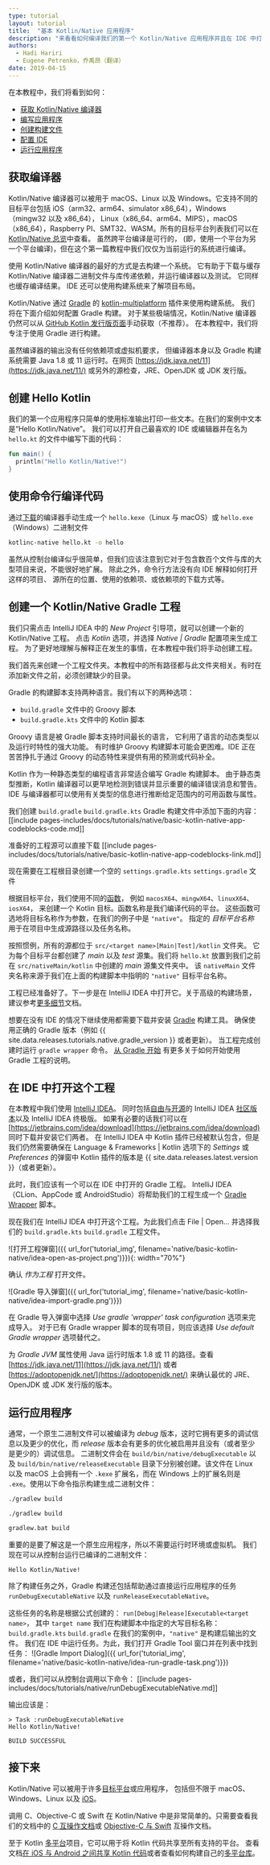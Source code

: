 ```yaml
---
type: tutorial
layout: tutorial
title:  "基本 Kotlin/Native 应用程序"
description: "来看看如何编译我们的第一个 Kotlin/Native 应用程序并且在 IDE 中打开它"
authors:
  - Hadi Hariri
  - Eugene Petrenko，乔禹昂（翻译）
date: 2019-04-15
---
```



在本教程中，我们将看到如何：

* [获取 Kotlin/Native 编译器](#获取编译器)
* [编写应用程序](#创建-hello-kotlin)
* [创建构建文件](#创建一个-kotlinnative-gradle-工程)
* [配置 IDE](#在-ide-中打开这个工程)
* [运行应用程序](#运行应用程序)


## 获取编译器

Kotlin/Native 编译器可以被用于 macOS、Linux 以及 Windows。它支持<!--
-->不同的目标平台包括 iOS（arm32、arm64、simulator x86_64），Windows（mingw32 以及 x86_64），
Linux（x86_64、arm64、MIPS），macOS（x86_64），Raspberry PI、SMT32、WASM。所有的目标平台列表<!--
-->我们可以在 [Kotlin/Native 总览](/docs/reference/native-overview.html)中查看。
虽然跨平台编译是可行的，
(即，使用一个平台为另一个平台编译)，但在这个第一篇教程中<!--
-->我们仅仅为当前运行的系统进行编译。

使用 Kotlin/Native 编译器的最好的方式是去构建一个系统。
它有助于下载与缓存 Kotlin/Native 编译器二进制文件与库<!--
-->传递依赖，并运行编译器以及测试。
它同样也缓存编译结果。
IDE 还可以使用构建系统来了解项目布局。

Kotlin/Native 通过 [Gradle](https://gradle.org) 的
[kotlin-multiplatform](/docs/reference/building-mpp-with-gradle.html) 插件来使用构建系统。
我们将在下面介绍如何配置 Gradle 构建。
对于某些极端情况，Kotlin/Native 编译器仍然可以从
[GitHub Kotlin 发行版页面](https://github.com/JetBrains/kotlin/releases)手动获取（不推荐）。
在本教程中，我们将专注于使用 Gradle 进行构建。

虽然编译器的输出没有任何依赖项或虚拟机要求，
但编译器本身以及 Gradle 构建系统需要 Java 1.8 或 11 运行时。在网页
[https://jdk.java.net/11](https://jdk.java.net/11/) 或另外的源<!--
-->检查，JRE、OpenJDK 或 JDK 发行版。

## 创建 Hello Kotlin

我们的第一个应用程序只简单的使用标准输出打印一些文本。在我们的案例中文本是“Hello Kotlin/Native”。
我们可以打开自己最喜欢的 IDE 或编辑器并在名为 `hello.kt` 的文件中编写下面的代码：

<div class="sample" markdown="1" theme="idea" data-highlight-only>

```kotlin
fun main() {
  println("Hello Kotlin/Native!")
}
```
</div>

## 使用命令行编译代码

通过[下载](https://github.com/JetBrains/kotlin/releases)的<!--
-->编译器手动生成一个 `hello.kexe`（Linux 与 macOS）或 `hello.exe`（Windows）<!--
-->二进制文件

```bash
kotlinc-native hello.kt -o hello
```

虽然从控制台编译似乎很简单，但我们应该注意到它<!--
-->对于包含数百个文件与库的大型项目来说，不能很好地扩展。
除此之外，命令行方法没有向 IDE 解释如何打开这样的项目、
源所在的位置、使用的依赖项、或依赖项的下载方式等。

<a name="create-gradle-project"></a>
## 创建一个 Kotlin/Native Gradle 工程

我们只需点击 IntelliJ IDEA 中的 _New Project_ 引导项，就可以创建一个新的 Kotlin/Native 工程。
点击 _Kotlin_ 选项，并选择 _Native | Gradle_ 配置项来生成工程。
为了更好地理解与解释正在发生的事情，在本教程中我们将手动创建工程。

我们首先来创建一个工程文件夹。本教程中的所有路径都与此文件夹相关。有时<!--
-->在添加新文件之前，必须创建缺少的目录。

Gradle 的构建脚本支持两种语言。我们有以下的两种<!--
-->选项：
- `build.gradle` 文件中的 Groovy 脚本
- `build.gradle.kts` 文件中的 Kotlin 脚本

Groovy 语言是被 Gradle 脚本支持时间最长的语言，
它利用了语言的动态类型以及运行时特性的强大功能。
有时维护 Groovy 构建脚本可能会更困难。IDE 正在苦苦挣扎于<!--
-->通过 Groovy 的动态特性来提供有用的预测或<!--
-->代码补全。

Kotlin 作为一种静态类型的编程语言非常适合编写
Gradle 构建脚本。
由于静态类型推断，Kotlin 编译器可以更早地检测到错误<!--
-->并显示重要的编译错误消息和警告。
IDE 与编译器都可以使用有关类型的信息进行推断<!--
-->给定范围内的可用函数与属性。

我们创建
<span class="multi-language-span" data-lang="groovy">
`build.gradle`
</span>
<span class="multi-language-span" data-lang="kotlin">
`build.gradle.kts`
</span>
Gradle 构建文件中添加下面的内容：
[[include pages-includes/docs/tutorials/native/basic-kotlin-native-app-codeblocks-code.md]]

准备好的工程源可以直接下载
[[include pages-includes/docs/tutorials/native/basic-kotlin-native-app-codeblocks-link.md]]

现在需要在工程根目录创建一个空的
<span class="multi-language-span" data-lang="kotlin">
`settings.gradle.kts`
</span><span class="multi-language-span" data-lang="groovy">
`settings.gradle`
</span>
文件

根据目标平台，我们使用不同的[函数](/docs/reference/building-mpp-with-gradle.html)，
例如 `macosX64`、`mingwX64`、`linuxX64`、`iosX64`，
来创建一个 Kotlin 目标。函数名称是我们编译代码的平台。
这些函数可选地将目标名称作为参数，在我们的例子中是 `"native"`。
指定的 _目标平台名称_ 用于在项目中生成源路径以及任务名称。

按照惯例，所有的源都位于 `src/<target name>[Main|Test]/kotlin` 文件夹。
它为每个目标平台都创建了 _main_ 以及 _test_ 源集。我们将 `hello.kt` 放置到<!--
-->我们之前在 `src/nativeMain/kotlin` 中创建的 _main_ 源集文件夹中。
该 `nativeMain` 文件夹名称来源于我们在上面的构建脚本中指明的 `"native"` 目标平台名称。

工程已经准备好了。下一步是在 IntelliJ IDEA 中打开它。关于高级的构建场景，
建议参考<!--
-->[更多细节](/docs/reference/building-mpp-with-gradle.html#setting-up-a-multiplatform-project)<!--
-->文档。

想要在没有 IDE 的情况下继续使用都需要下载并安装
[Gradle](https://gradle.org) 构建工具。
确保使用正确的 Gradle 版本（例如 {{ site.data.releases.tutorials.native.gradle_version }} 或者更新）。
当工程完成创建时运行 `gradle wrapper` 命令。
[从 Gradle 开始](https://docs.gradle.org/current/userguide/getting_started.html)
有更多关于如何开始使用 Gradle 工程的说明。

<a name="open-in-ide"></a>
## 在 IDE 中打开这个工程

在本教程中我们使用 [IntelliJ IDEA](https://jetbrains.com/idea)。
同时包括[自由与开源](https://www.jetbrains.com/idea/features/editions_comparison_matrix.html)的
IntelliJ IDEA [社区版本](https://www.jetbrains.com/idea/download)以及
IntelliJ IDEA 终极版。
如果有必要的话我们可以在 [https://jetbrains.com/idea/download](https://jetbrains.com/idea/download) 同时下载并安装它们两者。
在 IntelliJ IDEA 中 Kotlin 插件已经被默认包含，但是我们仍然需要确保在 Language & Frameworks | Kotlin 选项下的
_Settings_ 或 _Preferences_ 的弹窗中 Kotlin 插件的版本是
{{ site.data.releases.latest.version }}（或者更新）。


此时，我们应该有一个可以在 IDE 中打开的 Gradle 工程。
IntelliJ IDEA（CLion、AppCode 或 AndroidStudio）将帮助我们的工程生成一个
[Gradle Wrapper](https://docs.gradle.org/current/userguide/gradle_wrapper.html)
脚本。

现在我们在 IntelliJ IDEA 中打开这个工程。为此我们点击 File | Open... 并选择<!--
-->我们的
<span class="multi-language-span" data-lang="kotlin">
`build.gradle.kts`
</span><span class="multi-language-span" data-lang="groovy">
`build.gradle`
</span>
工程文件。

![打开工程弹窗]({{ url_for('tutorial_img', filename='native/basic-kotlin-native/idea-open-as-project.png')}}){: width="70%"}

确认 _作为工程_ 打开文件。

![Gradle 导入弹窗]({{ url_for('tutorial_img', filename='native/basic-kotlin-native/idea-import-gradle.png')}})

在 Gradle 导入弹窗中选择 _Use gradle 'wrapper' task configuration_ 选项来完成导入。
对于已有 Gradle wrapper 脚本的现有项目，则应该选择 _Use default Gradle wrapper_
选项替代之。

为 _Gradle JVM_ 属性使用 Java 运行时版本 1.8 或 11 的路径。查看
[https://jdk.java.net/11](https://jdk.java.net/11/) 或者 [https://adoptopenjdk.net/](https://adoptopenjdk.net/)
来确认最优的 JRE、OpenJDK 或 JDK 发行版的版本。

<a name="run-in-ide"></a>
## 运行应用程序

通常，一个原生二进制文件可以被编译为 _debug_ 版本，这时它拥有更多的调试信息以及更少的优化，而 _release_
版本会有更多的优化被启用并且没有（或者至少是更少的）调试信息。
二进制文件会在 `build/bin/native/debugExecutable` 以及 `build/bin/native/releaseExecutable`
目录下分别被创建。该文件在 Linux 以及 macOS 上会拥有一个 `.kexe` 扩展名，而在 Windows 上的扩展名则是 `.exe`。使用以下命令<!--
-->指示构建生成二进制文件：

<div class="multi-language-sample" data-os="linux">
<div class="sample" markdown="1" theme="idea" mode='bash' data-highlight-only>

```bash
./gradlew build
```
</div>
</div>

<div class="multi-language-sample" data-os="macos">
<div class="sample" markdown="1" theme="idea" mode='bash' data-highlight-only>

```bash
./gradlew build
```
</div>
</div>

<div class="multi-language-sample" data-os="windows">
<div class="sample" markdown="1" theme="idea" mode='bash' data-highlight-only>

```bash
gradlew.bat build
```
</div>
</div>

重要的是要了解这是一个原生应用程序，所以不需要<!--
-->运行时环境或虚拟机。
我们现在可以从控制台运行已编译的二进制文件：

```
Hello Kotlin/Native!
```

除了构建任务之外，Gradle 构建还包括帮助<!--
-->通过直接运行应用程序的任务
`runDebugExecutableNative` 以及 `runReleaseExecutableNative`。

这些任务的名称是根据公式创建的：
`run[Debug|Release]Executable<target name>`，
其中 `target name` 我们在构建脚本中指定的大写目标名称：
<span class="multi-language-span" data-lang="kotlin">
`build.gradle.kts`
</span><span class="multi-language-span" data-lang="groovy">
`build.gradle`
</span>
在我们的案例中，`"native"` 是构建后输出的文件。
我们在 IDE 中运行任务。为此，我们打开 Gradle Tool 窗口<!--
-->并在列表中找到任务：
![Gradle Import Dialog]({{ url_for('tutorial_img', filename='native/basic-kotlin-native/idea-run-gradle-task.png')}})

或者，我们可以从控制台调用以下命令：
[[include pages-includes/docs/tutorials/native/runDebugExecutableNative.md]]

输出应该是：

```
> Task :runDebugExecutableNative
Hello Kotlin/Native!

BUILD SUCCESSFUL
```

## 接下来

Kotlin/Native 可以被用于许多<!--
-->[目标平台](targeting-multiple-platforms.html)或应用程序，
包括但不限于
macOS、Windows、Linux 以及 [iOS](/docs/tutorials/native/mpp-ios-android.html)。

调用 C、Objective-C 或 Swift 在 Kotlin/Native 中是非常简单的。只需要查看<!--
-->我们的文档中的 [C 互操作文档](/docs/reference/native/c_interop.html)或
[Objective-C 与 Swift](/docs/reference/native/objc_interop.html) 互操作<!--
-->文档。

至于 Kotlin [多平台](/docs/reference/multiplatform.html)项目，它可以用于<!--
-->将 Kotlin 代码共享至所有支持的平台。
查看文档[在 iOS 与 Android 之间共享 Kotlin 代码](/docs/tutorials/native/mpp-ios-android.html)<!--
-->或者查看如何构建自己的[多平台库](/docs/tutorials/mpp/multiplatform-library.html)。
